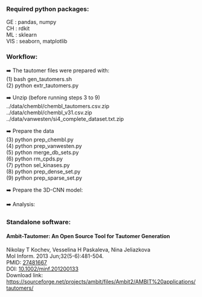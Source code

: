 ### Required python packages:
GE  : pandas, numpy\
CH  : rdkit\
ML  : sklearn\
VIS : seaborn, matplotlib

### Workflow:
:arrow_right: The tautomer files were prepared with:\
(1) bash gen_tautomers.sh \
(2) python extr_tautomers.py

:arrow_right: Unzip (before running steps 3 to 9)\
../data/chembl/chembl_tautomers.csv.zip\
../data/chembl/chembl_v31.csv.zip\
../data/vanwesten/si4_complete_dataset.txt.zip

:arrow_right: Prepare the data\
(3) python prep_chembl.py\
(4) python prep_vanwesten.py\
(5) python merge_db_sets.py\
(6) python rm_cpds.py\
(7) python sel_kinases.py\
(8) python prep_dense_set.py\
(9) python prep_sparse_set.py

:arrow_right: Prepare the 3D-CNN model:

:arrow_right: Analysis:

### Standalone software:
#### Ambit-Tautomer: An Open Source Tool for Tautomer Generation
Nikolay T Kochev, Vesselina H Paskaleva, Nina Jeliazkova\
Mol Inform. 2013 Jun;32(5-6):481-504.\
PMID: [27481667](https://pubmed.ncbi.nlm.nih.gov/27481667/)\
DOI: [10.1002/minf.201200133](https://onlinelibrary.wiley.com/doi/abs/10.1002/minf.201200133)\
Download link: https://sourceforge.net/projects/ambit/files/Ambit2/AMBIT%20applications/tautomers/
